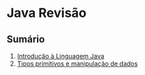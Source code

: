 # Java Revisão

## Sumário

1. [Introdução à Linguagem Java](https://github.com/emanoelvianna/java-revisao/blob/main/unidade%2000%20-%20Introdu%C3%A7%C3%A3o%20%C3%A0%20Linguagem%20Java)
2. [Tipos primitivos e manipulação de dados](https://github.com/emanoelvianna/java-revisao/blob/main/unidade%2001%20-%20Tipos%20primitivos%20e%20manipula%C3%A7%C3%A3o%20de%20dados)
